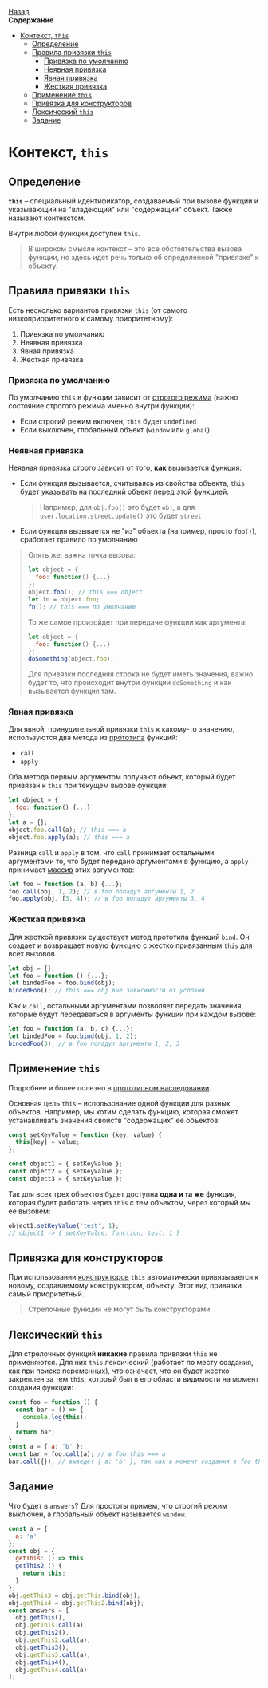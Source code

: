 <!-- START doctoc generated TOC please keep comment here to allow auto update -->
<!-- DON'T EDIT THIS SECTION, INSTEAD RE-RUN doctoc TO UPDATE -->
[Назад](README.md)<br />**Содержание**

- [Контекст, `this`](#%D0%BA%D0%BE%D0%BD%D1%82%D0%B5%D0%BA%D1%81%D1%82-this)
  - [Определение](#%D0%BE%D0%BF%D1%80%D0%B5%D0%B4%D0%B5%D0%BB%D0%B5%D0%BD%D0%B8%D0%B5)
  - [Правила привязки `this`](#%D0%BF%D1%80%D0%B0%D0%B2%D0%B8%D0%BB%D0%B0-%D0%BF%D1%80%D0%B8%D0%B2%D1%8F%D0%B7%D0%BA%D0%B8-this)
    - [Привязка по умолчанию](#%D0%BF%D1%80%D0%B8%D0%B2%D1%8F%D0%B7%D0%BA%D0%B0-%D0%BF%D0%BE-%D1%83%D0%BC%D0%BE%D0%BB%D1%87%D0%B0%D0%BD%D0%B8%D1%8E)
    - [Неявная привязка](#%D0%BD%D0%B5%D1%8F%D0%B2%D0%BD%D0%B0%D1%8F-%D0%BF%D1%80%D0%B8%D0%B2%D1%8F%D0%B7%D0%BA%D0%B0)
    - [Явная привязка](#%D1%8F%D0%B2%D0%BD%D0%B0%D1%8F-%D0%BF%D1%80%D0%B8%D0%B2%D1%8F%D0%B7%D0%BA%D0%B0)
    - [Жесткая привязка](#%D0%B6%D0%B5%D1%81%D1%82%D0%BA%D0%B0%D1%8F-%D0%BF%D1%80%D0%B8%D0%B2%D1%8F%D0%B7%D0%BA%D0%B0)
  - [Применение `this`](#%D0%BF%D1%80%D0%B8%D0%BC%D0%B5%D0%BD%D0%B5%D0%BD%D0%B8%D0%B5-this)
  - [Привязка для конструкторов](#%D0%BF%D1%80%D0%B8%D0%B2%D1%8F%D0%B7%D0%BA%D0%B0-%D0%B4%D0%BB%D1%8F-%D0%BA%D0%BE%D0%BD%D1%81%D1%82%D1%80%D1%83%D0%BA%D1%82%D0%BE%D1%80%D0%BE%D0%B2)
  - [Лексический `this`](#%D0%BB%D0%B5%D0%BA%D1%81%D0%B8%D1%87%D0%B5%D1%81%D0%BA%D0%B8%D0%B9-this)
  - [Задание](#%D0%B7%D0%B0%D0%B4%D0%B0%D0%BD%D0%B8%D0%B5)

<!-- END doctoc generated TOC please keep comment here to allow auto update -->

# Контекст, `this`

## Определение

**`this`** – специальный идентификатор, создаваемый при вызове функции и указывающий на "владеющий" или "содержащий" объект. Также называют контекстом.

Внутри любой функции доступен `this`.

> В широком смысле контекст – это все обстоятельства вызова функции, но здесь идет речь только об определенной "привязке" к объекту. 

## Правила привязки `this`

Есть несколько вариантов привязки `this` (от самого низкоприоритетного к самому приоритетному):

1. Привязка по умолчанию
2. Неявная привязка
3. Явная привязка
4. Жесткая привязка

### Привязка по умолчанию

По умолчанию `this` в функции зависит от [строгого режима](strict_mode.md) (важно состояние строгого режима именно внутри функции):

* Если строгий режим включен, `this` будет `undefined`
* Если выключен, глобальный объект (`window` или `global`)

### Неявная привязка

Неявная привязка строго зависит от того, **как** вызывается функция:

- Если функция вызывается, считываясь из свойства объекта, `this` будет указывать на последний объект перед этой функцией.

  >  Например, для `obj.foo()` это будет `obj`, а для `user.location.street.update()` это будет `street`

- Если функция вызывается не "из" объекта (например, просто `foo()`), сработает правило по умолчанию

> Опять же, важна точка вызова:
>
> ```javascript
> let object = {
>   foo: function() {...}
> };
> object.foo(); // this === object
> let fn = object.foo;
> fn(); // this === по умолчанию
> ```
>
> То же самое произойдет при передаче функции как аргумента:
>
> ```javascript
> let object = {
>   foo: function() {...}
> };
> doSomething(object.foo); 
> ```
>
> Для привязки последняя строка не будет иметь значения, важно будет то, что происходит внутри функции `doSomething` и как вызывается функция там.

### Явная привязка

Для явной, принудительной привязки `this` к какому-то значению, используются два метода из [прототипа](prototype.md) функций: 

* `call` 
* `apply`

Оба метода первым аргументом получают объект, который будет привязан к `this` при текущем вызове функции:

```javascript
let object = {
  foo: function() {...}
};
let a = {};
object.foo.call(a); // this === a
object.foo.apply(a); // this === a
```

Разница `call` и `apply` в том, что `call` принимает остальными аргументами то, что будет передано аргументами в функцию, а `apply` принимает [массив](arrays.md) этих аргументов:

```javascript
let foo = function (a, b) {...};
foo.call(obj, 1, 2); // в foo попадут аргументы 1, 2
foo.apply(obj, [3, 4]); // в foo попадут аргументы 3, 4
```

### Жесткая привязка

Для жесткой привязки существует метод прототипа функций `bind`. Он создает и возвращает новую функцию с жестко привязанным `this` для всех вызовов.

```javascript
let obj = {};
let foo = function () {...};
let bindedFoo = foo.bind(obj);
bindedFoo(); // this === obj вне зависимости от условий
```

Как и `call`, остальными аргументами позволяет передать значения, которые будут передаваться в аргументы функции при каждом вызове:

```javascript
let foo = function (a, b, c) {...};
let bindedFoo = foo.bind(obj, 1, 2);
bindedFoo(3); // в foo попадут аргументы 1, 2, 3
```

## Применение `this`

Подробнее и более полезно в [прототипном наследовании](prototype.md).

Основная цель `this` – использование одной функции для разных объектов.
Например, мы хотим сделать функцию, которая сможет устанавливать значения свойств "содержащих" ее объектов:

```javascript
const setKeyValue = function (key, value) {
  this[key] = value;
};

const object1 = { setKeyValue };
const object2 = { setKeyValue };
const object3 = { setKeyValue };
```

Так для всех трех объектов будет доступна **одна и та же** функция, которая будет работать через `this` с тем объектом, через который мы ее вызовем:

```javascript
object1.setKeyValue('test', 1);
// object1 -> { setKeyValue: function, test: 1 }
```

## Привязка для конструкторов

При использовании [конструкторов](constructors.md) `this` автоматически привязывается к новому, создаваемому конструктором, объекту. 
Этот вид привязки самый приоритетный.

> Стрелочные функции не могут быть конструкторами 

## Лексический `this`

Для стрелочных функций **никакие** правила привязки `this` не применяются. Для них `this` лексический (работает по месту создания, как при поиске переменных), что означает, что он будет жестко закреплен за тем `this`, который был в его области видимости на момент создания функции:

```javascript
const foo = function () {
  const bar = () => {
    console.log(this);
  }
  return bar;
}
const a = { a: 'b' };
const bar = foo.call(a); // в foo this === a
bar.call({}); // выведет { a: 'b' }, так как в момент создания в foo this указывал на a
```

## Задание

Что будет в `answers`? Для простоты примем, что строгий режим выключен, а глобальный объект называется `window`.

```javascript
const a = {
  a: 'a'
};
const obj = {
  getThis: () => this,
  getThis2 () {
    return this;
  }
};
obj.getThis3 = obj.getThis.bind(obj);
obj.getThis4 = obj.getThis2.bind(obj);
const answers = [
  obj.getThis(),
  obj.getThis.call(a),
  obj.getThis2(),
  obj.getThis2.call(a),
  obj.getThis3(),
  obj.getThis3.call(a),
  obj.getThis4(),
  obj.getThis4.call(a)
];
```